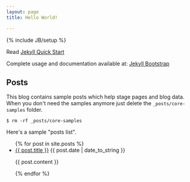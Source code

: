 ```yaml
---
layout: page
title: Hello World!

---
```

{% include JB/setup %}

Read [Jekyll Quick Start](http://jekyllbootstrap.com/usage/jekyll-quick-start.html)

Complete usage and documentation available at: [Jekyll Bootstrap](http://jekyllbootstrap.com)

## Posts

This blog contains sample posts which help stage pages and blog data.
When you don't need the samples anymore just delete the `_posts/core-samples` folder.

    $ rm -rf _posts/core-samples

Here's a sample "posts list".

<ul class="posts">
  {% for post in site.posts %}
    <li><div class="row"><a href="{{ BASE_PATH }}{{ post.url }}">{{ post.title }}</a>
    <span>{{ post.date | date_to_string }}</span>
    <p>{{ post.content }}</p></div></li>
  {% endfor %}
</ul>



